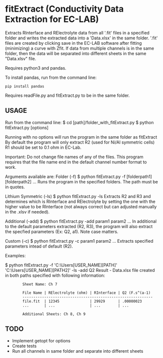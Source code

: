 fitExtract (Conductivity Data Extraction for EC-LAB)
================================================
Extracts RInterface and RElectrolyte data from all '.fit' files in
a specified folder and writes the extracted data into a 'Data.xlsx' in the
same folder. '.fit' files are created by clicking save in the EC-LAB software
after fitting (minimizing) a curve with Zfit. If data from multiple channels
is in the same folder, then the data will be separated into different sheets
in the same "Data.xlsv" file.

Requires python3 and pandas.

To install pandas, run from the command line:

    pip install pandas

Requires readFile.py and fitExtract.py to be in the same folder.


USAGE
-----
Run from the command line:
$ cd [path]/folder_with_fitExtract.py
$ python fitExtract.py [options]

Running with no options will run the program in the same folder as fitExtract
By default the program will only extract R2 (used for Ni/Al symmetric cells)
R1 should be set to 0.1 ohm in EC-Lab.

Important: Do not change file names of any of the files. This program requires
           that the file name end in the default channel number format to work.

Arguments available are:
Folder (-f)
$ python fitExtract.py -f [folderpath1] [folderpath2] ...
Runs the program in the specified folders. The path must be in quotes.

Lithium Symmetric (-ls)
$ python fitExtract.py -ls
Extracts R2 and R3 and determines which is RInterface and RElectrolyte by setting
the one with the higher value to be RInterface (not always correct but can adjusted
manually in the .xlsv if needed).

Additional (-add)
$ python fitExtract.py -add param1 param2 ...
In additional to the default parameters extracted (R2, R3), the program will
also extract the specfied parameters (Ex: Q2, a1). Note case matters.

Custom (-c)
$ python fitExtract.py -c param1 param2 ...
Extracts specified parameters intead of default (R2).


Examples:

$ python fitExtract.py -f 'C:\Users\[USER_NAME]\[PATH]' 'C:\Users\[USER_NAME]\[PATH2]' -ls -add Q2
Result - Data.xlsx file created in both paths specified with following information:

            Sheet Name: Ch 7

            File Name | RElectrolyte (ohm) | RInterface | Q2 (F.s^(a-1)
            ------------------------------------------------------------
            file.fit  | 12345              | 29929      | .00000023
            ...       | ...                | ...        | ...

            Additional Sheets: Ch 8, Ch 9


TODO
-----
- Implement getopt for options
- Create tests
- Run all channels in same folder and separate into different sheets